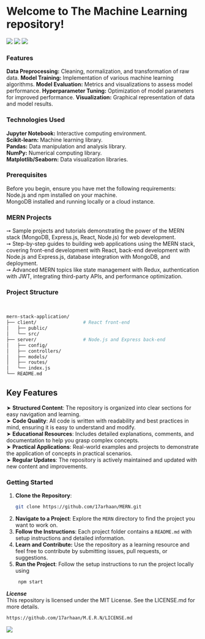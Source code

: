 <h1>
  Welcome to The Machine Learning repository! 
</h1>
<img src="https://user-images.githubusercontent.com/73097560/115834477-dbab4500-a447-11eb-908a-139a6edaec5c.gif">

<img src="https://images.squarespace-cdn.com/content/v1/5feb53185d3dab691b47361b/1609930648540-2AG2AUX4BL35UJ6H0PEZ/e2f96-old-header-machine-learning-pt1.gif">

<img src="https://user-images.githubusercontent.com/73097560/115834477-dbab4500-a447-11eb-908a-139a6edaec5c.gif">

### Features
**Data Preprocessing:** Cleaning, normalization, and transformation of raw data.
**Model Training:** Implementation of various machine learning algorithms.
**Model Evaluation:** Metrics and visualizations to assess model performance.
**Hyperparameter Tuning:** Optimization of model parameters for improved performance.
**Visualization:** Graphical representation of data and model results.

### Technologies Used
**Jupyter Notebook:** Interactive computing environment.
<br/>
**Scikit-learn:** Machine learning library.
<br/>
**Pandas:** Data manipulation and analysis library.
<br/>
**NumPy:** Numerical computing library.
<br/>
**Matplotlib/Seaborn:** Data visualization libraries.

### Prerequisites
Before you begin, ensure you have met the following requirements:
<br/>
Node.js and npm installed on your machine.
<br/>
MongoDB installed and running locally or a cloud instance.
<br/>

<h3>MERN Projects</h3>

➙  Sample projects and tutorials demonstrating the power of the MERN stack (MongoDB, Express.js, React, Node.js) for web development.
<br/>
➙  Step-by-step guides to building web applications using the MERN stack, covering front-end development with React, back-end development with Node.js and Express.js, database integration with MongoDB, and deployment.
<br/>
➙  Advanced MERN topics like state management with Redux, authentication with JWT, integrating third-party APIs, and performance optimization.
<br/>

### Project Structure
<br/>

```bash
mern-stack-application/
├── client/                 # React front-end
│   ├── public/
│   └── src/
├── server/                 # Node.js and Express back-end
│   ├── config/
│   ├── controllers/
│   ├── models/
│   ├── routes/
│   └── index.js
└── README.md
```

<h2>Key Features</h2>

➤  **Structured Content**: The repository is organized into clear sections for easy navigation and learning.
<br/>
➤  **Code Quality**: All code is written with readability and best practices in mind, ensuring it is easy to understand and modify.
<br/>
➤  **Educational Resources**: Includes detailed explanations, comments, and documentation to help you grasp complex concepts.
<br/>
➤  **Practical Applications**: Real-world examples and projects to demonstrate the application of concepts in practical scenarios.
<br/>
➤  **Regular Updates**: The repository is actively maintained and updated with new content and improvements.
<br/>

### Getting Started

1. **Clone the Repository**: 
    ```bash
    git clone https://github.com/17arhaan/MERN.git
    ```
2. **Navigate to a Project**: Explore the `MERN` directory to find the project you want to work on.
3. **Follow the Instructions**: Each project folder contains a `README.md` with setup instructions and detailed information.
4. **Learn and Contribute:** Use the repository as a learning resource and feel free to contribute by submitting issues, pull requests, or suggestions.
5. **Run the Project**: Follow the setup instructions to run the project locally using
   ```bash
    npm start
    ```

***License***
<br/>
This repository is licensed under the MIT License. See the LICENSE.md for more details.
   
  ```bash
  https://github.com/17arhaan/M.E.R.N/LICENSE.md
  ```

<a href="https://github.com/17arhaan" target="_blank"><img src="https://img.shields.io/badge/GitHub-100000?style=for-the-badge&logo=github&logoColor=white" target="_blank"></a>
